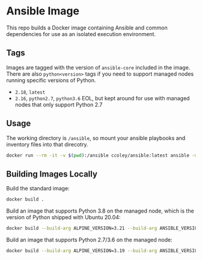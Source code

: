 # Ansible Image

This repo builds a Docker image containing Ansible and common dependencies for use as an isolated execution environment.

## Tags

Images are tagged with the version of `ansible-core` included in the image. There are also `python<version>` tags if you need to support managed nodes running specific versions of Python.

- `2.18`, `latest`
- `2.16`, `python2.7`, `python3.6` EOL, but kept around for use with managed nodes that only support Python 2.7

## Usage

The working directory is `/ansible`, so mount your ansible playbooks and inventory files into that direcotry.

```bash
docker run --rm -it -v $(pwd):/ansible ccoley/ansible:latest ansible -m ping
```

## Building Images Locally

Build the standard image:

```bash
docker build .
```

Build an image that supports Python 3.8 on the managed node, which is the version of Python shipped with Ubuntu 20.04:

```bash
docker build --build-arg ALPINE_VERSION=3.21 --build-arg ANSIBLE_VERSION=2.18 .
```

Build an image that supports Python 2.7/3.6 on the managed node:

```bash
docker build --build-arg ALPINE_VERSION=3.19 --build-arg ANSIBLE_VERSION=2.16 .
```



[_modeline]: # ( vi: set ts=4 sw=4 et wrap ft=markdown: )
